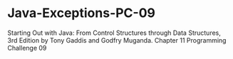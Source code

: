 # Java-Exceptions-PC-09
Starting Out with Java: From Control Structures through Data Structures, 3rd Edition by Tony Gaddis and Godfry Muganda.  Chapter 11 Programming Challenge 09
